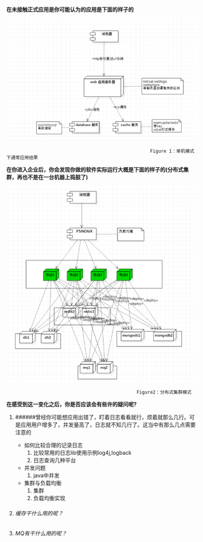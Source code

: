 **在未接触正式应用是你可能认为的应用是下面的样子的**

![](/assets/单机结构.png)

```
                                                     Figure 1：单机模式下通常应用结果
```

**在你进入企业后，你会发现你做的软件实际运行大概是下面的样子的\(分布式集群，再也不是在一台机器上捣鼓了\)**

![](/assets/分布式结构.png)

                                                    Figure2：分布式集群模式

**在感受到这一变化之后，你是否应该会有些许的疑问呢?**


1. ######曾经你可能想应用出错了，盯着日志看看就行，烦着就那么几行。可是应用用户增多了，并发量高了，日志就不知几行了。这当中有那么几点需要注意的

   * 如何比较合理的记录日志
     1) 比较常用的日志lib使用示例log4j,logback
     2) 日志查询几种平台
   * 并发问题
     1) java中并发
   * 集群与负载均衡
     1) 集群
     2) 负载均衡实现	 
2. ###### 缓存干什么用的呢？
3. ###### MQ有干什么用的呢？



